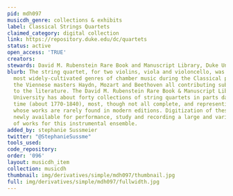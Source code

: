 ```yaml
---
pid: mdh097
musicdh_genre: collections & exhibits
label: Classical Strings Quartets
claimed_category: digital collection
link: https://repository.duke.edu/dc/quartets
status: active
open_access: 'TRUE'
creators:
stewards: David M. Rubenstein Rare Book and Manuscript Library, Duke University
blurb: The string quartet, for two violins, viola and violoncello, was one of the
  most widely-cultivated genres of chamber music during the Classical period, with
  the Viennese masters Haydn, Mozart and Beethoven all contributing substantially
  to the literature. The David M. Rubenstein Rare Book & Manuscript Library at Duke
  University has about forty collections of string quartets in parts dating from this
  time (about 1770-1840), most, though not all complete, and representing composers
  whose works are rarely found in modern editions. Digitization of these parts makes
  newly available for performance, study and recording a large and varied repertoire
  of works for this instrumental ensemble.
added_by: stephanie Sussmeier
twitter: "@StephanieSussme"
tools_used:
code_repository:
order: '096'
layout: musicdh_item
collection: musicdh
thumbnail: img/derivatives/simple/mdh097/thumbnail.jpg
full: img/derivatives/simple/mdh097/fullwidth.jpg
---
```

